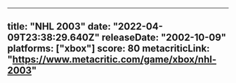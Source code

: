 
---
title: "NHL 2003"
date: "2022-04-09T23:38:29.640Z"
releaseDate: "2002-10-09"
platforms: ["xbox"]
score: 80
metacriticLink: "https://www.metacritic.com/game/xbox/nhl-2003"
---
